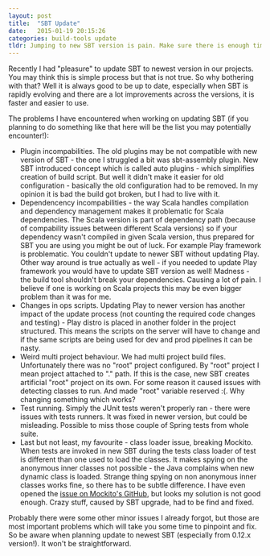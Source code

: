 ```yaml
---
layout: post
title:  "SBT Update"
date:   2015-01-19 20:15:26
categories: build-tools update
tldr: Jumping to new SBT version is pain. Make sure there is enough time to do it.
---
```

Recently I had "pleasure" to update SBT to newest version in our projects. You may think this is simple process but that is not true. So why bothering with that? Well it is always good to be up to date, especially when SBT is rapidly evolving and there are a lot improvements across the versions, it is faster and easier to use.

The problems I have encountered when working on updating SBT (if you planning to do something like that here will be the list you may potentially encounter!): 

* Plugin incompabilities. The old plugins may be not compatible with new version of SBT - the one I struggled a bit was sbt-assembly plugin. New SBT introduced concept which is called auto plugins - which simplifies creation of build script. But well it didn't make it easier for old configuration - basically the old configuration had to be removed. In my opinion it is bad the build got broken, but I had to live with it.
* Dependencency incompabilities - the way Scala handles compilation and dependency management makes it problematic for Scala dependencies. The Scala version is part of dependency path (because of compability issues between different Scala versions) so if your dependency wasn't compiled in given Scala version, thus prepared for SBT you are using you might be out of luck. For example Play framework is problematic. You couldn't update to newer SBT without updating Play. Other way around is true actually as well - if you needed to update Play framework you would have to update SBT version as well! Madness - the build tool shouldn't break your dependencies. Causing a lot of pain. I believe if one is working on Scala projects this may be even bigger problem than it was for me.
* Changes in ops scripts. Updating Play to newer version has another impact of the update process (not counting the required code changes and testing) - Play distro is placed in another folder in the project structured. This means the scripts on the server will have to change and if the same scripts are being used for dev and prod pipelines it can be nasty.
* Weird multi project behaviour. We had multi project build files. Unfortunately there was no "root" project configured. By "root" project I mean project attached to "." path. If this is the case, new SBT creates artificial "root" project on its own. For some reason it caused issues with detecting classes to run. And made "root" variable reserved :(. Why changing something which works?
* Test running. Simply the JUnit tests weren't properly ran - there were issues with tests runners. It was fixed in newer version, but could be misleading. Possible to miss those couple of Spring tests from whole suite.
* Last but not least, my favourite - class loader issue, breaking Mockito. When tests are invoked in new SBT during the tests class loader of test is different than one used to load the classes. It makes spying on the anonymous inner classes not possible - the Java complains when new dynamic class is loaded. Strange thing spying on non anonymous inner classes works fine, so there has to be subtle difference. I have even opened the [issue on Mockito's GitHub](https://github.com/mockito/mockito/issues/133), but looks my solution is not good enough. Crazy stuff, caused by SBT upgrade, had to be find and fixed.

Probably there were some other minor issues I already forgot, but those are most important problems which will take you some time to pinpoint and fix. So be aware when planning update to newest SBT (especially from 0.12.x version!). It won't be straightforward.

[mockito-issue]: https://github.com/mockito/mockito/issues/133
